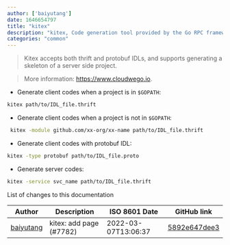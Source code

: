 ```yaml
---
author: ['baiyutang']
date: 1646654797
title: "kitex"
description: "kitex, Code generation tool provided by the Go RPC framework Kitex."
categories: "common"
---
```

> Kitex accepts both thrift and protobuf IDLs, and supports generating a skeleton of a server side project.

> More information: <https://www.cloudwego.io>.

- Generate client codes when a project is in `$GOPATH`:

```bash
kitex path/to/IDL_file.thrift
```

- Generate client codes when a project is not in `$GOPATH`:

```bash
 kitex -module github.com/xx-org/xx-name path/to/IDL_file.thrift
```

- Generate client codes with protobuf IDL:

```bash
kitex -type protobuf path/to/IDL_file.proto
```

- Generate server codes:

```bash
kitex -service svc_name path/to/IDL_file.thrift
```
List of changes to this documentation


Author | Description | ISO 8601 Date | GitHub link
------|-----|-----|-----
[baiyutang](mailto:irichardwang@gmail.com) | kitex: add page (#7782) | 2022-03-07T13:06:37 | [5892e647dee3](https://github.com/tldr-pages/tldr/commit/5892e647dee34a0a7f85a56567fb2c76374bb701)


